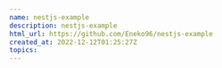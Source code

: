 ```yaml
---
name: nestjs-example
description: nestjs-example
html_url: https://github.com/Eneko96/nestjs-example
created_at: 2022-12-12T01:25:27Z
topics: 
---
```

